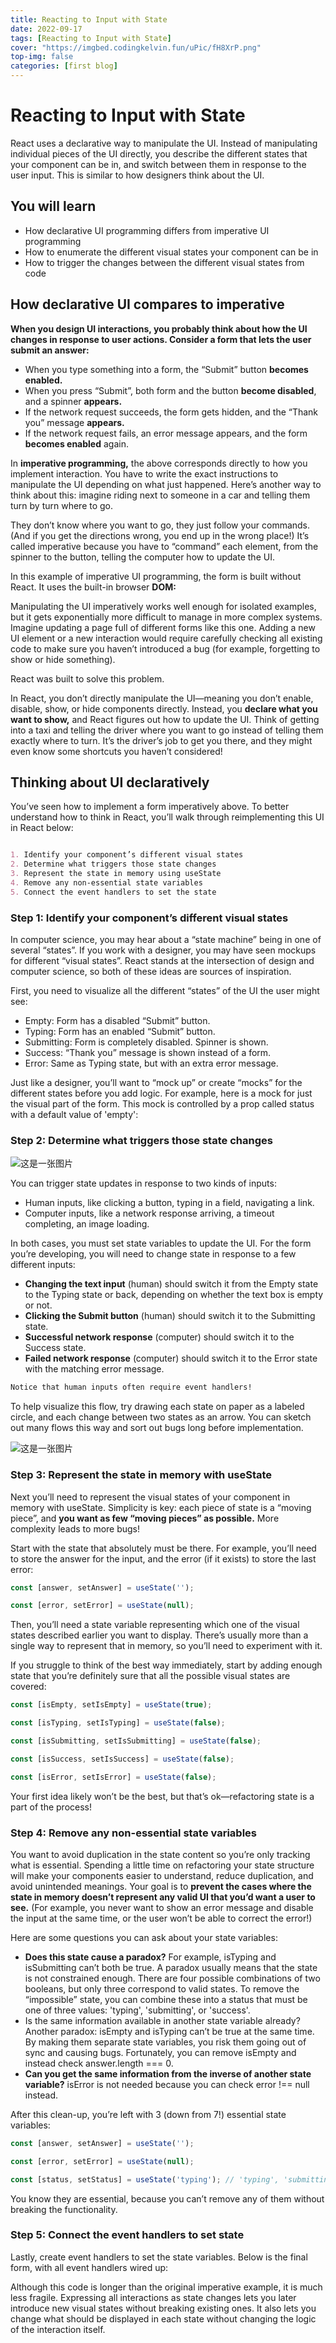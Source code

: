 ```yaml
---
title: Reacting to Input with State
date: 2022-09-17
tags: [Reacting to Input with State]
cover: "https://imgbed.codingkelvin.fun/uPic/fH8XrP.png"
top-img: false
categories: [first blog]
---
```


# Reacting to Input with State

React uses a declarative way to manipulate the UI. Instead of manipulating individual pieces of the UI directly, you describe the different states that your component can be in, and switch between them in response to the user input. This is similar to how designers think about the UI.


## **You will learn**

- How declarative UI programming differs from imperative UI programming
- How to enumerate the different visual states your component can be in
- How to trigger the changes between the different visual states from code

## How declarative UI compares to imperative

**When you design UI interactions, you probably think about how the UI changes in response to user actions. Consider a form that lets the user submit an answer:**

- When you type something into a form, the “Submit” button **becomes enabled.**
- When you press “Submit”, both form and the button **become disabled**, and a spinner **appears.**
- If the network request succeeds, the form gets hidden, and the “Thank you” message **appears.**
- If the network request fails, an error message appears, and the form **becomes enabled** again.

In **imperative programming,** the above corresponds directly to how you implement interaction. You have to write the exact instructions to manipulate the UI depending on what just happened. Here’s another way to think about this: imagine riding next to someone in a car and telling them turn by turn where to go.

They don’t know where you want to go, they just follow your commands. (And if you get the directions wrong, you end up in the wrong place!) It’s called imperative because you have to “command” each element, from the spinner to the button, telling the computer how to update the UI.

In this example of imperative UI programming, the form is built without React. It uses the built-in browser **DOM:**

Manipulating the UI imperatively works well enough for isolated examples, but it gets exponentially more difficult to manage in more complex systems. Imagine updating a page full of different forms like this one. Adding a new UI element or a new interaction would require carefully checking all existing code to make sure you haven’t introduced a bug (for example, forgetting to show or hide something).

React was built to solve this problem.

In React, you don’t directly manipulate the UI—meaning you don’t enable, disable, show, or hide components directly. Instead, you **declare what you want to show,** and React figures out how to update the UI. Think of getting into a taxi and telling the driver where you want to go instead of telling them exactly where to turn. It’s the driver’s job to get you there, and they might even know some shortcuts you haven’t considered!

## Thinking about UI declaratively

You’ve seen how to implement a form imperatively above. To better understand how to think in React, you’ll walk through reimplementing this UI in React below:

```markdown

1. Identify your component’s different visual states
2. Determine what triggers those state changes
3. Represent the state in memory using useState
4. Remove any non-essential state variables
5. Connect the event handlers to set the state

```

### Step 1: Identify your component’s different visual states

In computer science, you may hear about a “state machine” being in one of several “states”. If you work with a designer, you may have seen mockups for different “visual states”. React stands at the intersection of design and computer science, so both of these ideas are sources of inspiration.

First, you need to visualize all the different “states” of the UI the user might see:


- Empty: Form has a disabled “Submit” button.
- Typing: Form has an enabled “Submit” button.
- Submitting: Form is completely disabled. Spinner is shown.
- Success: “Thank you” message is shown instead of a form.
- Error: Same as Typing state, but with an extra error message.

Just like a designer, you’ll want to “mock up” or create “mocks” for the different states before you add logic. For example, here is a mock for just the visual part of the form. This mock is controlled by a prop called status with a default value of 'empty':


### Step 2: Determine what triggers those state changes

![这是一张图片](https://s1.imgbed.xyz/2022/09/19/kCLM4.md.jpg)

You can trigger state updates in response to two kinds of inputs:

- Human inputs, like clicking a button, typing in a field, navigating a link.
- Computer inputs, like a network response arriving, a timeout completing, an image loading.

In both cases, you must set state variables to update the UI. For the form you’re developing, you will need to change state in response to a few different inputs:

- **Changing the text input** (human) should switch it from the Empty state to the Typing state or back, depending on whether the text box is empty or not.
- **Clicking the Submit button** (human) should switch it to the Submitting state.
- **Successful network response** (computer) should switch it to the Success state.
- **Failed network response** (computer) should switch it to the Error state with the matching error message.

```markdown
Notice that human inputs often require event handlers!
```

To help visualize this flow, try drawing each state on paper as a labeled circle, and each change between two states as an arrow. You can sketch out many flows this way and sort out bugs long before implementation.

![这是一张图片](https://beta.reactjs.org/_next/image?url=%2Fimages%2Fdocs%2Fdiagrams%2Fresponding_to_input_flow.png&w=750&q=75)

### Step 3: Represent the state in memory with useState

Next you’ll need to represent the visual states of your component in memory with useState. Simplicity is key: each piece of state is a “moving piece”, and **you want as few “moving pieces” as possible.** More complexity leads to more bugs!

Start with the state that absolutely must be there. For example, you’ll need to store the answer for the input, and the error (if it exists) to store the last error:

```jsx
const [answer, setAnswer] = useState('');

const [error, setError] = useState(null);
```

Then, you’ll need a state variable representing which one of the visual states described earlier you want to display. There’s usually more than a single way to represent that in memory, so you’ll need to experiment with it.

If you struggle to think of the best way immediately, start by adding enough state that you’re definitely sure that all the possible visual states are covered:

```jsx
const [isEmpty, setIsEmpty] = useState(true);

const [isTyping, setIsTyping] = useState(false);

const [isSubmitting, setIsSubmitting] = useState(false);

const [isSuccess, setIsSuccess] = useState(false);

const [isError, setIsError] = useState(false);
```

Your first idea likely won’t be the best, but that’s ok—refactoring state is a part of the process!

### Step 4: Remove any non-essential state variables

You want to avoid duplication in the state content so you’re only tracking what is essential. Spending a little time on refactoring your state structure will make your components easier to understand, reduce duplication, and avoid unintended meanings. Your goal is to **prevent the cases where the state in memory doesn’t represent any valid UI that you’d want a user to see.** (For example, you never want to show an error message and disable the input at the same time, or the user won’t be able to correct the error!)

Here are some questions you can ask about your state variables:

- **Does this state cause a paradox?** For example, isTyping and isSubmitting can’t both be true. A paradox usually means that the state is not constrained enough. There are four possible combinations of two booleans, but only three correspond to valid states. To remove the “impossible” state, you can combine these into a status that must be one of three values: 'typing', 'submitting', or 'success'.
- Is the same information available in another state variable already? Another paradox: isEmpty and isTyping can’t be true at the same time. By making them separate state variables, you risk them going out of sync and causing bugs. Fortunately, you can remove isEmpty and instead check answer.length === 0.
- **Can you get the same information from the inverse of another state variable?** isError is not needed because you can check error !== null instead.

After this clean-up, you’re left with 3 (down from 7!) essential state variables:

```jsx
const [answer, setAnswer] = useState('');

const [error, setError] = useState(null);

const [status, setStatus] = useState('typing'); // 'typing', 'submitting', or 'success'
```

You know they are essential, because you can’t remove any of them without breaking the functionality.

### Step 5: Connect the event handlers to set state

Lastly, create event handlers to set the state variables. Below is the final form, with all event handlers wired up:

Although this code is longer than the original imperative example, it is much less fragile. Expressing all interactions as state changes lets you later introduce new visual states without breaking existing ones. It also lets you change what should be displayed in each state without changing the logic of the interaction itself.

